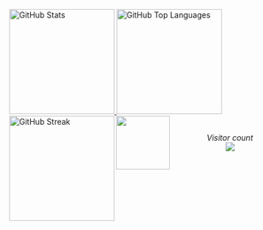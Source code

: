 <!-- Username = RomulusMirauta -->


<a href="https://gh-stats-gen.vercel.app/">
<img height=190 src="https://github-readme-stats.vercel.app/api?username=RomulusMirauta&theme=dark&show_icons=true&hide_border=false&count_private=true" alt="GitHub Stats" />
</a>


<a href="https://gh-stats-gen.vercel.app/">
<img height=190 src="https://github-readme-stats.vercel.app/api/top-langs/?username=RomulusMirauta&theme=dark&show_icons=true&hide_border=false&layout=compact" alt="GitHub Top Languages" />
</a>


<a href="https://gh-stats-gen.vercel.app/">
<img align="left" height=190 src="https://github-readme-streak-stats.herokuapp.com/?user=RomulusMirauta&theme=dark&hide_border=false" alt="GitHub Streak" />
</a>


<a href="https://github-profile-trophy.vercel.app/">
<img align="left" height=97 src="https://github-profile-trophy.vercel.app/?username=RomulusMirauta&theme=Dark&no-frame=false&title=Stars,Followers,Commits&column=-1"/>
</a>



<p align="center">
  <br /><i>Visitor count</i><br>
  <img src="https://profile-counter.glitch.me/RomulusMirauta/count.svg" />
</p>
